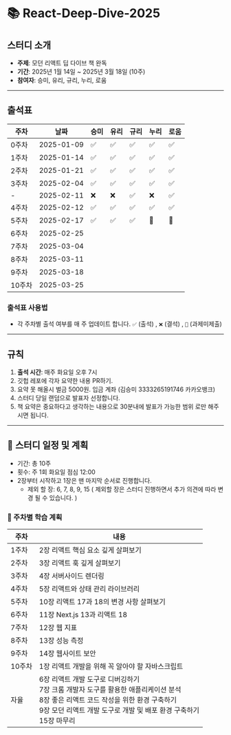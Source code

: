 # 📚 React-Deep-Dive-2025

## 스터디 소개
- **주제**: 모던 리액트 딥 다이브 책 완독
- **기간**: 2025년 1월 14일 ~ 2025년 3월 18일 (10주)
- **참여자**: 승미, 유리, 규리, 누리, 로움

---



## 출석표

| 주차   | 날짜         | 승미 | 유리 | 규리 | 누리 | 로움 |
|------|------------|-----|-----|-----|-----|------|
| 0주차  | 2025-01-09 | ✅   |  ✅  |   ✅ |  ✅  |  ✅    |
| 1주차  | 2025-01-14 | ✅   |  ✅  |   ✅ |  ✅  |  ✅    |
| 2주차  | 2025-01-21 | ✅   |  ✅  |   ✅ |  ✅  |  ✅    |
| 3주차  | 2025-02-04 | ✅   |  ✅  |   ✅ |  ✅  |  ✅    |
| -  | 2025-02-11 | ❌   |  ❌  |   ✅ |  ❌  |  ✅    |
| 4주차  | 2025-02-12 | ✅   |  ✅  |   ✅ |  ✅  |  ✅    |
| 5주차  | 2025-02-17 | ✅   |  ✅  |   ✅ |  🔺  |  🔺    |
| 6주차  | 2025-02-25 |     |     |     |     |      |
| 7주차  | 2025-03-04 |     |     |     |     |      |
| 8주차  | 2025-03-11 |     |     |     |     |      |
| 9주차  | 2025-03-18 |     |     |     |     |      |
| 10주차 | 2025-03-25 |     |     |     |     |      |

### 출석표 사용법
- 각 주차별 출석 여부를 매 주 업데이트 합니다. `✅` (출석) , `❌` (결석) , `🔺` (과제미제출)
---

## 규칙
1. **출석 시간**: 매주 화요일 오후 7시
3. 깃헙 레포에 각자 요약한 내용 PR하기.
4. 요약 못 해올시 벌금 5000원. 입금 계좌  (김승미 3333265191746 카카오뱅크)
5. 스터디 당일 랜덤으로 발표자 선정합니다.
6. 책 요약은 중요하다고 생각하는 내용으로 30분내에 발표가 가능한 범위 로만 해주시면 됩니다.


---

## 📅 스터디 일정 및 계획
- 기간: 총 10주
- 횟수: 주 1회 화요일 점심 12:00
- 2장부터 시작하고 1장은 맨 마지막 순서로 진행합니다.
  - 제외 할 장: 6, 7, 8, 9, 15 ( 제외할 장은 스터디 진행하면서 추가 의견에 따라 변경 될 수 있습니다. )


### 📖 주차별 학습 계획

| 주차   | 내용                                                                                                                                                   |
|--------|-------------------------------------------------------------------------------------------------------------------------------------------------------|
| 1주차  | 2장 리액트 핵심 요소 깊게 살펴보기                                                                                                                     |
| 2주차  | 3장 리액트 훅 깊게 살펴보기                                                                                                                            |
| 3주차  | 4장 서버사이드 렌더링                                                                                                                                  |
| 4주차  | 5장 리액트와 상태 관리 라이브러리                                                                                                                      |
| 5주차  | 10장 리액트 17과 18의 변경 사항 살펴보기                                                                                                               |
| 6주차  | 11장 Next.js 13과 리액트 18                                                                                                                            |
| 7주차  | 12장 웹 지표                                                                                                                                           |
| 8주차  | 13장 성능 측정                                                                                                                                         |
| 9주차  | 14장 웹사이트 보안                                                                                                                                     |
| 10주차 | 1장 리액트 개발을 위해 꼭 알아야 할 자바스크립트                                                                                                         |
| 자율   | 6장 리액트 개발 도구로 디버깅하기<br>7장 크롬 개발자 도구를 활용한 애플리케이션 분석<br>8장 좋은 리액트 코드 작성을 위한 환경 구축하기<br>9장 모던 리액트 개발 도구로 개발 및 배포 환경 구축하기<br>15장 마무리 |
